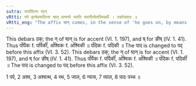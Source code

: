 ```yaml
---
sutra: पार्पादिभ्यः ष्ठन्
vRtti: पर्प इत्येवमादिभ्यः ष्ठत् प्रत्ययो भवति चरतीत्येतस्मिन्नर्थे । ठकोपवादः ॥
vRtti_eng: "The affix ष्ठन् comes, in the sense of 'he goes on, by means there of' after the words '_parpa_' &c."
---
```

This debars ठक्; the न् of ष्ठन् is for accent (VI. 1. 197), and ष् for ङीष् (IV. 1. 41). Thus प꣡र्पिकः f. पर्पिकी꣡, अ꣡श्विकः f. अ꣡श्विकी ॥ प꣡दिकः f. पदिकी ॥ The पाद is changed to पद् before this affix (VI. 3. 52).
This debars ठक्; the न् of ष्ठन् is for accent (VI. 1. 197), and ष् for ङीष् (IV. 1. 41). Thus प꣡र्पिकः f. पर्पिकी꣡, अ꣡श्विकः f. अ꣡श्विकी ॥ प꣡दिकः f. पदिकी꣡ ॥ The पाद is changed to पद् before this affix (VI. 3. 52).

1 पर्प, 2 अश्व, 3 अश्वत्थ, 4 रथ, 5 जाल, 6 न्यास, 7 व्याल, 8 पादः पच्च ॥
